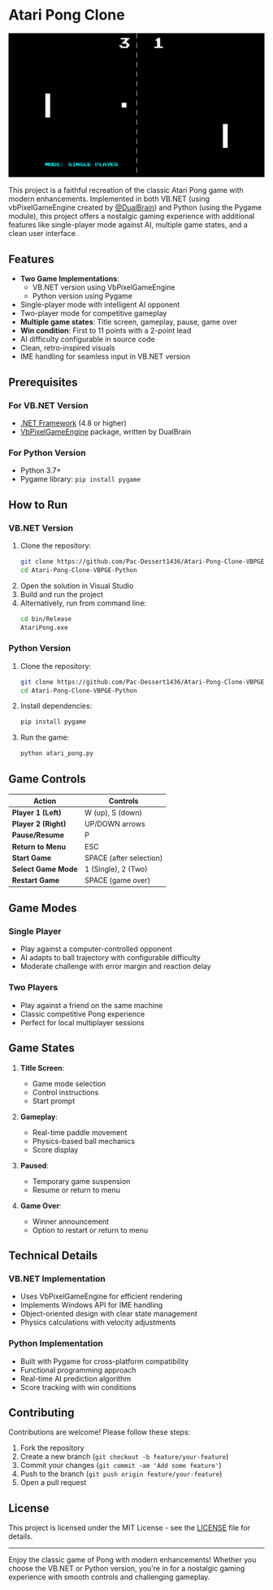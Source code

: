 # Atari Pong Clone

![Atari Pong Gameplay](screenshot.png)

This project is a faithful recreation of the classic Atari Pong game with modern enhancements. Implemented in both VB.NET (using vbPixelGameEngine created by [@DualBrain](https://github.com/DualBrain/)) and Python (using the Pygame module), this project offers a nostalgic gaming experience with additional features like single-player mode against AI, multiple game states, and a clean user interface.

## Features

- **Two Game Implementations**:
  - VB.NET version using VbPixelGameEngine
  - Python version using Pygame
- Single-player mode with intelligent AI opponent
- Two-player mode for competitive gameplay
- **Multiple game states**: Title screen, gameplay, pause, game over
- **Win condition**: First to 11 points with a 2-point lead
- AI difficulty configurable in source code
- Clean, retro-inspired visuals
- IME handling for seamless input in VB.NET version

## Prerequisites

### For VB.NET Version
- [.NET Framework](https://dotnet.microsoft.com/download) (4.8 or higher)
- [VbPixelGameEngine](https://github.com/DualBrain/vbPixelGameEngine) package, written by DualBrain

### For Python Version
- Python 3.7+
- Pygame library: `pip install pygame`

## How to Run

### VB.NET Version
1. Clone the repository:
   ```bash
   git clone https://github.com/Pac-Dessert1436/Atari-Pong-Clone-VBPGE-Python.git
   cd Atari-Pong-Clone-VBPGE-Python
   ```
2. Open the solution in Visual Studio
3. Build and run the project
4. Alternatively, run from command line:
   ```bash
   cd bin/Release
   AtariPong.exe
   ```

### Python Version
1. Clone the repository:
   ```bash
   git clone https://github.com/Pac-Dessert1436/Atari-Pong-Clone-VBPGE-Python.git
   cd Atari-Pong-Clone-VBPGE-Python
   ```
2. Install dependencies:
   ```bash
   pip install pygame
   ```
3. Run the game:
   ```bash
   python atari_pong.py
   ```

## Game Controls

| Action                 | Controls               |
|------------------------|------------------------|
| **Player 1 (Left)**    | W (up), S (down)       |
| **Player 2 (Right)**   | UP/DOWN arrows         |
| **Pause/Resume**       | P                      |
| **Return to Menu**     | ESC                    |
| **Start Game**         | SPACE (after selection)|
| **Select Game Mode**   | 1 (Single), 2 (Two)    |
| **Restart Game**       | SPACE (game over)      |

## Game Modes

### Single Player
- Play against a computer-controlled opponent
- AI adapts to ball trajectory with configurable difficulty
- Moderate challenge with error margin and reaction delay

### Two Players
- Play against a friend on the same machine
- Classic competitive Pong experience
- Perfect for local multiplayer sessions

## Game States

1. **Title Screen**: 
   - Game mode selection
   - Control instructions
   - Start prompt

2. **Gameplay**:
   - Real-time paddle movement
   - Physics-based ball mechanics
   - Score display

3. **Paused**:
   - Temporary game suspension
   - Resume or return to menu

4. **Game Over**:
   - Winner announcement
   - Option to restart or return to menu

## Technical Details

### VB.NET Implementation
- Uses VbPixelGameEngine for efficient rendering
- Implements Windows API for IME handling
- Object-oriented design with clear state management
- Physics calculations with velocity adjustments

### Python Implementation
- Built with Pygame for cross-platform compatibility
- Functional programming approach
- Real-time AI prediction algorithm
- Score tracking with win conditions

## Contributing

Contributions are welcome! Please follow these steps:
1. Fork the repository
2. Create a new branch (`git checkout -b feature/your-feature`)
3. Commit your changes (`git commit -am 'Add some feature'`)
4. Push to the branch (`git push origin feature/your-feature`)
5. Open a pull request

## License

This project is licensed under the MIT License - see the [LICENSE](LICENSE) file for details.

---

Enjoy the classic game of Pong with modern enhancements! Whether you choose the VB.NET or Python version, you're in for a nostalgic gaming experience with smooth controls and challenging gameplay.
